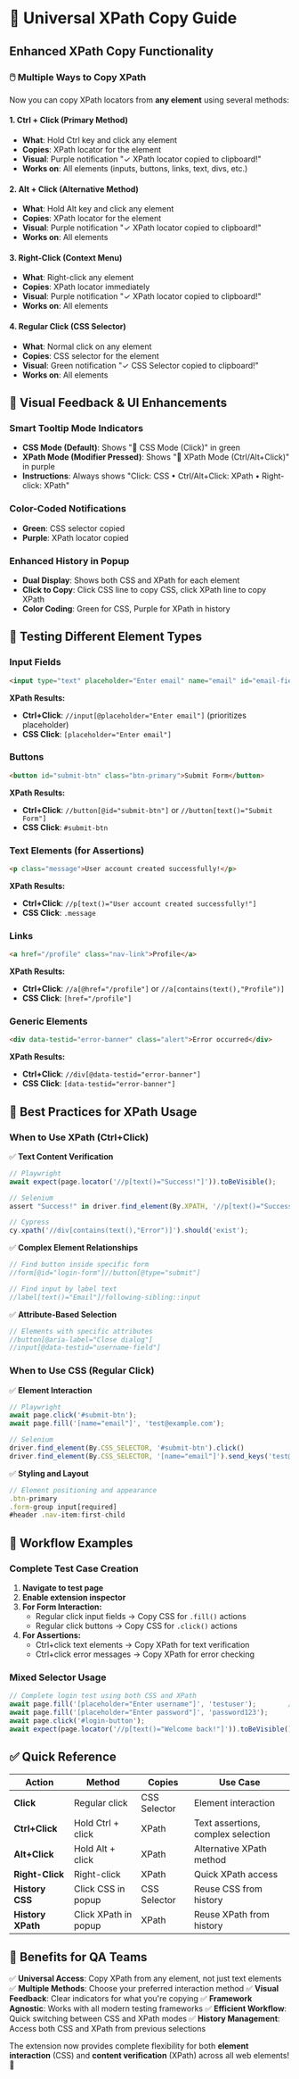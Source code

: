 # 🎯 Universal XPath Copy Guide

## Enhanced XPath Copy Functionality

### 🖱️ **Multiple Ways to Copy XPath**

Now you can copy XPath locators from **any element** using several methods:

#### **1. Ctrl + Click** (Primary Method)
- **What**: Hold Ctrl key and click any element
- **Copies**: XPath locator for the element
- **Visual**: Purple notification "✓ XPath locator copied to clipboard!"
- **Works on**: All elements (inputs, buttons, links, text, divs, etc.)

#### **2. Alt + Click** (Alternative Method)
- **What**: Hold Alt key and click any element  
- **Copies**: XPath locator for the element
- **Visual**: Purple notification "✓ XPath locator copied to clipboard!"
- **Works on**: All elements

#### **3. Right-Click** (Context Menu)
- **What**: Right-click any element
- **Copies**: XPath locator immediately
- **Visual**: Purple notification "✓ XPath locator copied to clipboard!"
- **Works on**: All elements

#### **4. Regular Click** (CSS Selector)
- **What**: Normal click on any element
- **Copies**: CSS selector for the element
- **Visual**: Green notification "✓ CSS Selector copied to clipboard!"
- **Works on**: All elements

## 🎨 **Visual Feedback & UI Enhancements**

### **Smart Tooltip Mode Indicators**
- **CSS Mode (Default)**: Shows "🎯 CSS Mode (Click)" in green
- **XPath Mode (Modifier Pressed)**: Shows "🎯 XPath Mode (Ctrl/Alt+Click)" in purple
- **Instructions**: Always shows "Click: CSS • Ctrl/Alt+Click: XPath • Right-click: XPath"

### **Color-Coded Notifications**
- **Green**: CSS selector copied
- **Purple**: XPath locator copied

### **Enhanced History in Popup**
- **Dual Display**: Shows both CSS and XPath for each element
- **Click to Copy**: Click CSS line to copy CSS, click XPath line to copy XPath
- **Color Coding**: Green for CSS, Purple for XPath in history

## 🧪 **Testing Different Element Types**

### **Input Fields**
```html
<input type="text" placeholder="Enter email" name="email" id="email-field">
```
**XPath Results:**
- **Ctrl+Click**: `//input[@placeholder="Enter email"]` (prioritizes placeholder)
- **CSS Click**: `[placeholder="Enter email"]`

### **Buttons**
```html
<button id="submit-btn" class="btn-primary">Submit Form</button>
```
**XPath Results:**
- **Ctrl+Click**: `//button[@id="submit-btn"]` or `//button[text()="Submit Form"]`
- **CSS Click**: `#submit-btn`

### **Text Elements (for Assertions)**
```html
<p class="message">User account created successfully!</p>
```
**XPath Results:**
- **Ctrl+Click**: `//p[text()="User account created successfully!"]`
- **CSS Click**: `.message`

### **Links**
```html
<a href="/profile" class="nav-link">Profile</a>
```
**XPath Results:**
- **Ctrl+Click**: `//a[@href="/profile"]` or `//a[contains(text(),"Profile")]`
- **CSS Click**: `[href="/profile"]`

### **Generic Elements**
```html
<div data-testid="error-banner" class="alert">Error occurred</div>
```
**XPath Results:**
- **Ctrl+Click**: `//div[@data-testid="error-banner"]`
- **CSS Click**: `[data-testid="error-banner"]`

## 🎯 **Best Practices for XPath Usage**

### **When to Use XPath (Ctrl+Click)**
✅ **Text Content Verification**
```javascript
// Playwright
await expect(page.locator('//p[text()="Success!"]')).toBeVisible();

// Selenium  
assert "Success!" in driver.find_element(By.XPATH, '//p[text()="Success!"]').text

// Cypress
cy.xpath('//div[contains(text(),"Error")]').should('exist');
```

✅ **Complex Element Relationships**
```javascript
// Find button inside specific form
//form[@id="login-form"]//button[@type="submit"]

// Find input by label text
//label[text()="Email"]/following-sibling::input
```

✅ **Attribute-Based Selection**
```javascript
// Elements with specific attributes
//button[@aria-label="Close dialog"]
//input[@data-testid="username-field"]
```

### **When to Use CSS (Regular Click)**
✅ **Element Interaction**
```javascript
// Playwright
await page.click('#submit-btn');
await page.fill('[name="email"]', 'test@example.com');

// Selenium
driver.find_element(By.CSS_SELECTOR, '#submit-btn').click()
driver.find_element(By.CSS_SELECTOR, '[name="email"]').send_keys('test@example.com')
```

✅ **Styling and Layout**
```javascript
// Element positioning and appearance
.btn-primary
.form-group input[required]
#header .nav-item:first-child
```

## 🚀 **Workflow Examples**

### **Complete Test Case Creation**
1. **Navigate to test page**
2. **Enable extension inspector**
3. **For Form Interaction:**
   - Regular click input fields → Copy CSS for `.fill()` actions
   - Regular click buttons → Copy CSS for `.click()` actions
4. **For Assertions:**
   - Ctrl+click text elements → Copy XPath for text verification
   - Ctrl+click error messages → Copy XPath for error checking

### **Mixed Selector Usage**
```javascript
// Complete login test using both CSS and XPath
await page.fill('[placeholder="Enter username"]', 'testuser');        // CSS from click
await page.fill('[placeholder="Enter password"]', 'password123');      // CSS from click  
await page.click('#login-button');                                     // CSS from click
await expect(page.locator('//p[text()="Welcome back!"]')).toBeVisible(); // XPath from Ctrl+click
```

## ✅ **Quick Reference**

| Action | Method | Copies | Use Case |
|--------|--------|--------|----------|
| **Click** | Regular click | CSS Selector | Element interaction |
| **Ctrl+Click** | Hold Ctrl + click | XPath | Text assertions, complex selection |
| **Alt+Click** | Hold Alt + click | XPath | Alternative XPath method |
| **Right-Click** | Right-click | XPath | Quick XPath access |
| **History CSS** | Click CSS in popup | CSS Selector | Reuse CSS from history |
| **History XPath** | Click XPath in popup | XPath | Reuse XPath from history |

## 🎯 **Benefits for QA Teams**

✅ **Universal Access**: Copy XPath from any element, not just text elements
✅ **Multiple Methods**: Choose your preferred interaction method
✅ **Visual Feedback**: Clear indicators for what you're copying
✅ **Framework Agnostic**: Works with all modern testing frameworks
✅ **Efficient Workflow**: Quick switching between CSS and XPath modes
✅ **History Management**: Access both CSS and XPath from previous selections

The extension now provides complete flexibility for both **element interaction** (CSS) and **content verification** (XPath) across all web elements! 🎯
